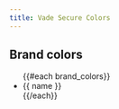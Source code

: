 ```yaml
---
title: Vade Secure Colors
---
```


<h2>Brand colors</h2>

<ul>
{{#each brand_colors}}
<li>{{ name }}</li>
{{/each}}
</ul>